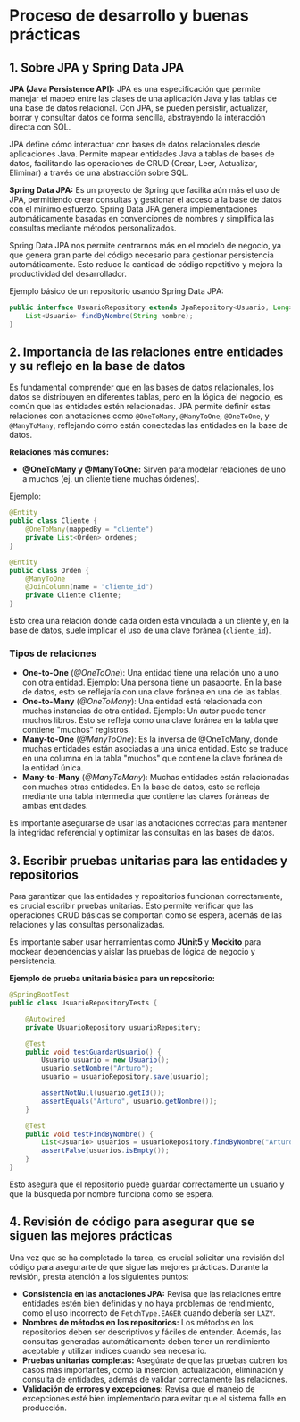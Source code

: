 # Proceso de desarrollo y buenas prácticas

## 1. **Sobre JPA y Spring Data JPA**

**JPA (Java Persistence API):**
JPA es una especificación que permite manejar el mapeo entre las clases de una aplicación Java y las tablas de una base de datos relacional. Con JPA, se pueden persistir, actualizar, borrar y consultar datos de forma sencilla, abstrayendo la interacción directa con SQL.

JPA define cómo interactuar con bases de datos relacionales desde aplicaciones Java. Permite mapear entidades Java a tablas de bases de datos, facilitando las operaciones de CRUD (Crear, Leer, Actualizar, Eliminar) a través de una abstracción sobre SQL.

**Spring Data JPA:**
Es un proyecto de Spring que facilita aún más el uso de JPA, permitiendo crear consultas y gestionar el acceso a la base de datos con el mínimo esfuerzo. Spring Data JPA genera implementaciones automáticamente basadas en convenciones de nombres y simplifica las consultas mediante métodos personalizados.

Spring Data JPA nos permite centrarnos más en el modelo de negocio, ya que genera gran parte del código necesario para gestionar persistencia automáticamente. Esto reduce la cantidad de código repetitivo y mejora la productividad del desarrollador.

Ejemplo básico de un repositorio usando Spring Data JPA:

```java
public interface UsuarioRepository extends JpaRepository<Usuario, Long> {
    List<Usuario> findByNombre(String nombre);
}
```

## 2. **Importancia de las relaciones entre entidades y su reflejo en la base de datos**

Es fundamental comprender que en las bases de datos relacionales, los datos se distribuyen en diferentes tablas, pero en la lógica del negocio, es común que las entidades estén relacionadas. JPA permite definir estas relaciones con anotaciones como `@OneToMany`, `@ManyToOne`, `@OneToOne`, y `@ManyToMany`, reflejando cómo están conectadas las entidades en la base de datos.

**Relaciones más comunes:**

- **@OneToMany y @ManyToOne:** Sirven para modelar relaciones de uno a muchos (ej. un cliente tiene muchas órdenes).

Ejemplo:

```java
@Entity
public class Cliente {
    @OneToMany(mappedBy = "cliente")
    private List<Orden> ordenes;
}

@Entity
public class Orden {
    @ManyToOne
    @JoinColumn(name = "cliente_id")
    private Cliente cliente;
}
```

Esto crea una relación donde cada orden está vinculada a un cliente y, en la base de datos, suele implicar el uso de una clave foránea (`cliente_id`).

### Tipos de relaciones

- **One-to-One** (*@OneToOne*): Una entidad tiene una relación uno a uno con otra entidad. Ejemplo: Una persona tiene un pasaporte. En la base de datos, esto se reflejaría con una clave foránea en una de las tablas.
- **One-to-Many** (*@OneToMany*): Una entidad está relacionada con muchas instancias de otra entidad. Ejemplo: Un autor puede tener muchos libros. Esto se refleja como una clave foránea en la tabla que contiene "muchos" registros.
- **Many-to-One** (*@ManyToOne*): Es la inversa de @OneToMany, donde muchas entidades están asociadas a una única entidad. Esto se traduce en una columna en la tabla "muchos" que contiene la clave foránea de la entidad única.
- **Many-to-Many** (*@ManyToMany*): Muchas entidades están relacionadas con muchas otras entidades. En la base de datos, esto se refleja mediante una tabla intermedia que contiene las claves foráneas de ambas entidades.

Es importante asegurarse de usar las anotaciones correctas para mantener la integridad referencial y optimizar las consultas en las bases de datos.

## 3. **Escribir pruebas unitarias para las entidades y repositorios**

Para garantizar que las entidades y repositorios funcionan correctamente, es crucial escribir pruebas unitarias. Esto permite verificar que las operaciones CRUD básicas se comportan como se espera, además de las relaciones y las consultas personalizadas.

Es importante saber usar herramientas como **JUnit5** y **Mockito** para mockear dependencias y aislar las pruebas de lógica de negocio y persistencia.

**Ejemplo de prueba unitaria básica para un repositorio:**

```java
@SpringBootTest
public class UsuarioRepositoryTests {

    @Autowired
    private UsuarioRepository usuarioRepository;

    @Test
    public void testGuardarUsuario() {
        Usuario usuario = new Usuario();
        usuario.setNombre("Arturo");
        usuario = usuarioRepository.save(usuario);

        assertNotNull(usuario.getId());
        assertEquals("Arturo", usuario.getNombre());
    }

    @Test
    public void testFindByNombre() {
        List<Usuario> usuarios = usuarioRepository.findByNombre("Arturo");
        assertFalse(usuarios.isEmpty());
    }
}
```

Esto asegura que el repositorio puede guardar correctamente un usuario y que la búsqueda por nombre funciona como se espera.

## 4. **Revisión de código para asegurar que se siguen las mejores prácticas**

Una vez que se ha completado la tarea, es crucial solicitar una revisión del código para asegurarte de que sigue las mejores prácticas. Durante la revisión, presta atención a los siguientes puntos:

- **Consistencia en las anotaciones JPA:** Revisa que las relaciones entre entidades estén bien definidas y no haya problemas de rendimiento, como el uso incorrecto de `FetchType.EAGER` cuando debería ser `LAZY`.
- **Nombres de métodos en los repositorios:** Los métodos en los repositorios deben ser descriptivos y fáciles de entender. Además, las consultas generadas automáticamente deben tener un rendimiento aceptable y utilizar índices cuando sea necesario.
- **Pruebas unitarias completas:** Asegúrate de que las pruebas cubren los casos más importantes, como la inserción, actualización, eliminación y consulta de entidades, además de validar correctamente las relaciones.
- **Validación de errores y excepciones:** Revisa que el manejo de excepciones esté bien implementado para evitar que el sistema falle en producción.
